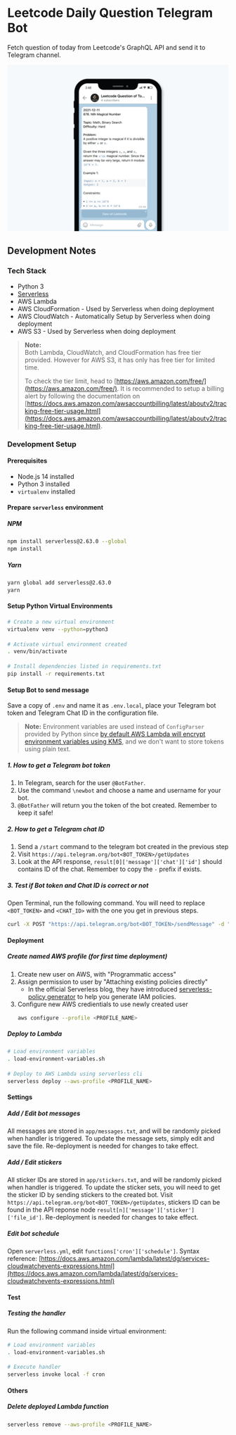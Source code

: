 # Leetcode Daily Question Telegram Bot

Fetch question of today from Leetcode's GraphQL API and send it to Telegram channel.

![Mockup](./docs/mockup.png)

## Development Notes

### Tech Stack
* Python 3
* [Serverless](https://www.npmjs.com/package/serverless)
* AWS Lambda
* AWS CloudFormation - Used by Serverless when doing deployment
* AWS CloudWatch - Automatically Setup by Serverless when doing deployment
* AWS S3 - Used by Serverless when doing deployment

> **Note:**  
> Both Lambda, CloudWatch, and CloudFormation has free tier provided. However for AWS S3, it has only has free tier for limited time.
> 
> To check the tier limit, head to [https://aws.amazon.com/free/](https://aws.amazon.com/free/). It is recommended to setup a billing alert by following the documentation on [https://docs.aws.amazon.com/awsaccountbilling/latest/aboutv2/tracking-free-tier-usage.html](https://docs.aws.amazon.com/awsaccountbilling/latest/aboutv2/tracking-free-tier-usage.html). 

### Development Setup

#### Prerequisites
* Node.js 14 installed
* Python 3 installed
* `virtualenv` installed

#### Prepare `serverless` environment

##### NPM

```bash
npm install serverless@2.63.0 --global
npm install
```

##### Yarn

```bash
yarn global add serverless@2.63.0
yarn
```

#### Setup Python Virtual Environments

```bash
# Create a new virtual environment
virtualenv venv --python=python3

# Activate virtual environment created
. venv/bin/activate

# Install dependencies listed in requirements.txt
pip install -r requirements.txt
```

#### Setup Bot to send message

Save a copy of `.env`  and name it as `.env.local`, place your Telegram bot token and Telegram Chat ID in the configuration file.

> **Note:**
> Environment variables are used instead of `ConfigParser` provided by Python since [by default AWS Lambda will encrypt environment variables using KMS](https://docs.aws.amazon.com/whitepapers/latest/kms-best-practices/encrypting-lambda-environment-variables.html), and we don't want to store tokens using plain text.

##### 1. How to get a Telegram bot token

1. In Telegram, search for the user `@BotFather`.
2. Use the command `\newbot` and choose a name and username for your bot.
3. `@BotFather` will return you the token of the bot created. Remember to keep it safe!

##### 2. How to get a Telegram chat ID

1. Send a `/start` command to the telegram bot created in the previous step
2. Visit `https://api.telegram.org/bot<BOT_TOKEN>/getUpdates`
3. Look at the API response, `result[0]['message']['chat']['id']` should contains ID of the chat. Remember to copy the `-` prefix if exists.

##### 3. Test if Bot token and Chat ID is correct or not

Open Terminal, run the following command. You will need to replace `<BOT_TOKEN>` and `<CHAT_ID>` with the one you get in previous steps.

```bash
curl -X POST "https://api.telegram.org/bot<BOT_TOKEN>/sendMessage" -d "chat_id=<CHAT_ID>&text=Hello World"
```

#### Deployment

##### Create named AWS profile (for first time deployment)

1. Create new user on AWS, with "Programmatic access"
2. Assign permission to user by "Attaching existing policies directly"
    * In the official Serverless blog, they have introduced [serverless-policy generator](https://github.com/dancrumb/generator-serverless-policy) to help you generate IAM policies.
3. Configure new AWS credientials to use newly created user
    ```bash
    aws configure --profile <PROFILE_NAME>
    ```

##### Deploy to Lambda

```bash
# Load environment variables
. load-environment-variables.sh

# Deploy to AWS Lambda using serverless cli
serverless deploy --aws-profile <PROFILE_NAME>
```

#### Settings

##### Add / Edit bot messages
All messages are stored in `app/messages.txt`, and will be randomly picked when handler is triggered. To update the message sets, simply edit and save the file. Re-deployment is needed for changes to take effect.

##### Add / Edit stickers
All sticker IDs are stored in `app/stickers.txt`, and will be randomly picked when handler is triggered. To update the sticker sets, you will need to get the sticker ID by sending stickers to the created bot. Visit `https://api.telegram.org/bot<BOT_TOKEN>/getUpdates`, stickers ID can be found in the API reponse node `result[n]['message']['sticker']['file_id']`. Re-deployment is needed for changes to take effect.

##### Edit bot schedule

Open `serverless.yml`, edit `functions['cron']['schedule']`. Syntax reference: [https://docs.aws.amazon.com/lambda/latest/dg/services-cloudwatchevents-expressions.html](https://docs.aws.amazon.com/lambda/latest/dg/services-cloudwatchevents-expressions.html)

#### Test

##### Testing the handler

Run the following command inside virtual environment:
```bash
# Load environment variables
. load-environment-variables.sh

# Execute handler
serverless invoke local -f cron
```

#### Others

##### Delete deployed Lambda function

```bash
serverless remove --aws-profile <PROFILE_NAME>
```
